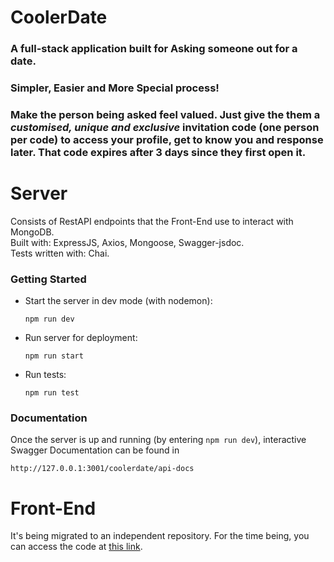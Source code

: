 # CoolerDate

### A full-stack application built for Asking someone out for a date. 
### Simpler, Easier and More Special process!
### Make the person being asked feel valued. Just give the them a *customised, unique and exclusive* invitation code (one person per code) to access your profile, get to know you and response later. That code expires after 3 days since they first open it. 

# Server

Consists of RestAPI endpoints that the Front-End use to interact with MongoDB.  
Built with: ExpressJS, Axios, Mongoose, Swagger-jsdoc.  
Tests written with: Chai.

### Getting Started

- Start the server in dev mode (with nodemon):   
   ```
   npm run dev
   ```
- Run server for deployment: 
   ```
   npm run start
   ```
- Run tests: 
   ```
   npm run test
   ```

### Documentation
Once the server is up and running (by entering `npm run dev`), interactive Swagger Documentation can be found in 
   ```
   http://127.0.0.1:3001/coolerdate/api-docs
   ```

# Front-End

It's being migrated to an independent repository. For the time being, you can access the code at [this link](https://github.com/rodonguyen/my_website/blob/master/src/pages/DateMe.js).


<!-- 

### Resources notes

Deploy: 
- GCS: Dockerise and Deploy on GCS
- Dockerise: https://youtu.be/JDUB9ZAjaJI 
- Vercel: Simple https://www.youtube.com/watch?v=vCuf62T2snY
- Vercel2: https://dev.to/hte305/deploy-express-js-app-to-vercel-38jb
- Render.com: https://youtu.be/3BliDUq5vPc 
- Railway, Render, Cyclic: https://youtu.be/MusIvEKjqsc
- EB simple: https://www.youtube.com/watch?v=U4rEIeDBigw  /  https://docs.aws.amazon.com/elasticbeanstalk/latest/dg/Welcome.html
- EC2: https://www.youtube.com/watch?v=T-Pum2TraX4
- Summary: Railway: limited hours in Free, Render: spin off when inactive, Cyclic does not work,


- https://mongoosejs.com/docs/tutorials/findoneandupdate.html
- https://www.youtube.com/watch?v=Ejg7es3ba2k&list=PLqOHj6mtp1CL6JP6shrL-PHkgRItJXIpX&index=4&t=12s
- https://www.youtube.com/watch?v=fgTGADljAeg&list=PLqOHj6mtp1CL6JP6shrL-PHkgRItJXIpX&index=2
- https://cloud.mongodb.com 
- https://developer.mozilla.org/en-US/docs/Web/HTTP/Status#successful_responses
- https://swagger.io/docs/specification/basic-structure/


-->



